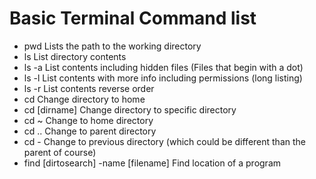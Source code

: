 # Basic Terminal Command list
- pwd	Lists the path to the working directory
- ls	List directory contents
- ls -a	List contents including hidden files (Files that begin with a dot)
- ls -l	List contents with more info including permissions (long listing)
- ls -r	List contents reverse order
- cd	Change directory to home
- cd [dirname]	Change directory to specific directory
- cd ~	Change to home directory
- cd ..	Change to parent directory
- cd -	Change to previous directory (which could be different than the parent of course)
- find [dirtosearch] -name [filename]	Find location of a program